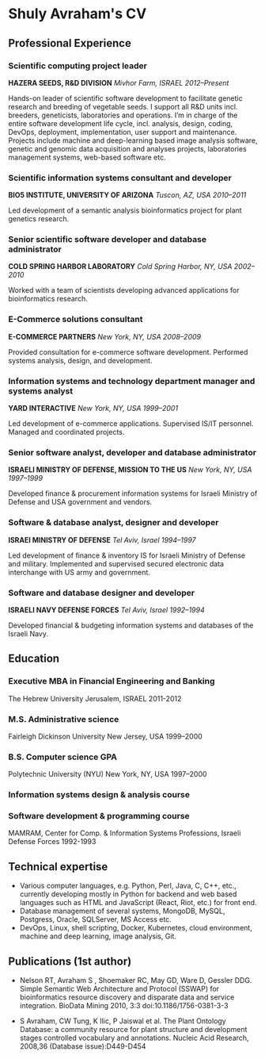 # Shuly Avraham's CV

## Professional Experience

### Scientific computing project leader
**HAZERA SEEDS, R&D DIVISION** 	*Mivhor Farm, ISRAEL 	2012–Present*

Hands-on leader of scientific software development to facilitate genetic research and breeding of vegetable seeds. I support all R&D units incl. breeders, geneticists, laboratories and operations. I’m in charge of the entire software development life cycle, incl. analysis, design, coding, DevOps, deployment, implementation, user support and maintenance. Projects include machine and deep-learning based image analysis software, genetic and genomic data acquisition and analyses projects, laboratories management systems, web-based software etc.

### Scientific information systems consultant and developer
**BIO5 INSTITUTE, UNIVERSITY OF ARIZONA** 	 *Tuscon, AZ, USA 	2010–2011* 

Led development of a semantic analysis bioinformatics project for plant genetics research.

### Senior scientific software developer and database administrator
**COLD SPRING HARBOR LABORATORY**	*Cold Spring Harbor, NY, USA 	2002–2010*

Worked with a team of scientists developing advanced applications for bioinformatics research. 

### E-Commerce solutions consultant
**E-COMMERCE PARTNERS**                         *New York, NY, USA 	 2008–2009* 

Provided consultation for e-commerce software development. Performed systems analysis, design, and development.

### Information systems and technology department manager and systems analyst
**YARD INTERACTIVE** 	*New York, NY, USA 	1999–2001*

Led development of e-commerce applications. Supervised IS/IT personnel. Managed and coordinated projects. 

### Senior software analyst, developer and database administrator 
**ISRAELI MINISTRY OF DEFENSE, MISSION TO THE US** *New York, NY, USA	1997–1999*

Developed finance & procurement information systems for Israeli Ministry of Defense and USA government and vendors. 

### Software & database analyst, designer and developer
**ISRAEI MINISTRY OF DEFENSE**	 *Tel Aviv, Israel	1994–1997*

Led development of finance & inventory IS for Israeli Ministry of Defense and military. Implemented and supervised secured electronic data interchange with US army and government.

### Software and database designer and developer
**ISRAELI NAVY DEFENSE FORCES** 	*Tel Aviv, Israel	1992–1994*

Developed financial & budgeting information systems and databases of the Israeli Navy.

## Education

### Executive MBA in Financial Engineering and Banking
The Hebrew University 	Jerusalem, ISRAEL    2011-2012
	
### M.S. Administrative science 
Fairleigh Dickinson University 	New Jersey, USA 	1999–2000

### B.S. Computer science GPA
Polytechnic University (NYU)	New York, NY, USA 	1997–2000
 
### Information systems design & analysis course	
### Software development & programming course		
MAMRAM, Center for Comp. & Information Systems Professions, Israeli Defense Forces 1992-1993

## Technical expertise

* Various computer languages, e.g. Python, Perl, Java, C, C++, etc., currently developing mostly in Python for backend and web based languages such as HTML and JavaScript (React, Riot, etc.) for front end. 
* Database management of several systems, MongoDB, MySQL, Postgress, Oracle, SQLServer, MS Access etc. 
* DevOps, Linux, shell scripting, Docker, Kubernetes, cloud environment, machine and deep learning, image analysis, Git.

## Publications (1st author)

* Nelson RT, Avraham S , Shoemaker RC, May GD, Ware D, Gessler DDG. Simple Semantic Web Architecture and Protocol (SSWAP) for bioinformatics resource discovery and disparate data and service integration. BioData Mining 2010, 3:3 doi:10.1186/1756-0381-3-3

* S Avraham, CW Tung, K Ilic, P Jaiswal et al. The Plant Ontology Database: a community resource for plant structure and development stages controlled vocabulary and annotations. Nucleic Acid Research, 2008,36 (Database issue):D449-D454
